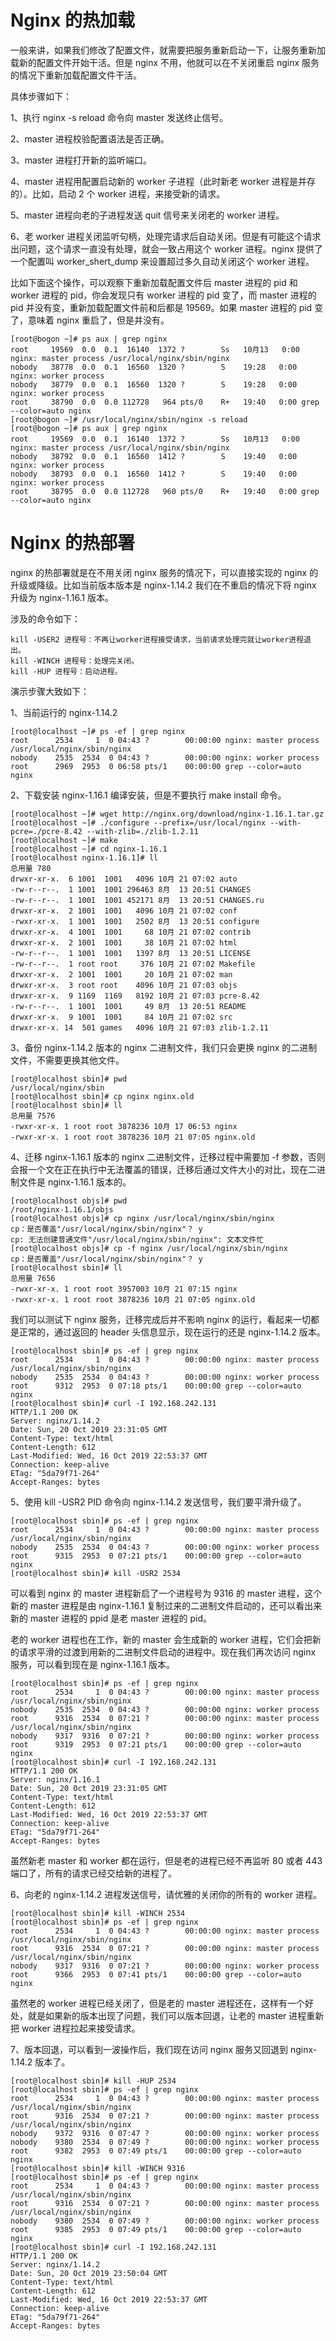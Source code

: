 # Nginx 的热加载

一般来讲，如果我们修改了配置文件，就需要把服务重新启动一下，让服务重新加载新的配置文件开始干活。但是 nginx 不用，他就可以在不关闭重启 nginx 服务的情况下重新加载配置文件干活。

具体步骤如下：

1、执行 nginx -s reload 命令向 master 发送终止信号。

2、master 进程校验配置语法是否正确。

3、master 进程打开新的监听端口。

4、master 进程用配置启动新的 worker 子进程（此时新老 worker 进程是并存的）。比如，启动 2 个 worker 进程，来接受新的请求。

5、master 进程向老的子进程发送 quit 信号来关闭老的 worker 进程。

6、老 worker 进程关闭监听句柄，处理完请求后自动关闭。但是有可能这个请求出问题，这个请求一直没有处理，就会一致占用这个 worker 进程。nginx 提供了一个配置叫  worker_shert_dump 来设置超过多久自动关闭这个 worker 进程。

比如下面这个操作，可以观察下重新加载配置文件后 master 进程的 pid 和 worker 进程的 pid，你会发现只有 worker 进程的 pid 变了，而 master 进程的 pid 并没有变，重新加载配置文件前和后都是 19569。如果 master 进程的 pid 变了，意味着 nginx 重启了，但是并没有。

```
[root@bogon ~]# ps aux | grep nginx                     
root     19569  0.0  0.1  16140  1372 ?        Ss   10月13   0:00 nginx: master process /usr/local/nginx/sbin/nginx
nobody   38778  0.0  0.1  16560  1320 ?        S    19:28   0:00 nginx: worker process
nobody   38779  0.0  0.1  16560  1320 ?        S    19:28   0:00 nginx: worker process
root     38790  0.0  0.0 112728   964 pts/0    R+   19:40   0:00 grep --color=auto nginx
[root@bogon ~]# /usr/local/nginx/sbin/nginx -s reload   
[root@bogon ~]# ps aux | grep nginx                  
root     19569  0.0  0.1  16140  1372 ?        Ss   10月13   0:00 nginx: master process /usr/local/nginx/sbin/nginx
nobody   38792  0.0  0.1  16560  1412 ?        S    19:40   0:00 nginx: worker process
nobody   38793  0.0  0.1  16560  1412 ?        S    19:40   0:00 nginx: worker process
root     38795  0.0  0.0 112728   960 pts/0    R+   19:40   0:00 grep --color=auto nginx
```
# Nginx 的热部署
nginx 的热部署就是在不用关闭 nginx 服务的情况下，可以直接实现的 nginx 的升级或降级。比如当前版本版本是 nginx-1.14.2 我们在不重启的情况下将 nginx 升级为 nginx-1.16.1 版本。

涉及的命令如下：

```
kill -USER2 进程号：不再让worker进程接受请求，当前请求处理完就让worker进程退出。
kill -WINCH 进程号：处理完关闭。
kill -HUP 进程号：启动进程。
```   
演示步骤大致如下：   

1、当前运行的 nginx-1.14.2 

```
[root@localhost ~]# ps -ef | grep nginx
root      2534     1  0 04:43 ?        00:00:00 nginx: master process /usr/local/nginx/sbin/nginx
nobody    2535  2534  0 04:43 ?        00:00:00 nginx: worker process
root      2969  2953  0 06:58 pts/1    00:00:00 grep --color=auto nginx
```
2、下载安装 nginx-1.16.1 编译安装，但是不要执行 make install 命令。

```
[root@localhost ~]# wget http://nginx.org/download/nginx-1.16.1.tar.gz
[root@localhost ~]# ./configure --prefix=/usr/local/nginx --with-pcre=./pcre-8.42 --with-zlib=./zlib-1.2.11
[root@localhost ~]# make
[root@localhost ~]# cd nginx-1.16.1
[root@localhost nginx-1.16.1]# ll
总用量 780
drwxr-xr-x.  6 1001  1001   4096 10月 21 07:02 auto
-rw-r--r--.  1 1001  1001 296463 8月  13 20:51 CHANGES
-rw-r--r--.  1 1001  1001 452171 8月  13 20:51 CHANGES.ru
drwxr-xr-x.  2 1001  1001   4096 10月 21 07:02 conf
-rwxr-xr-x.  1 1001  1001   2502 8月  13 20:51 configure
drwxr-xr-x.  4 1001  1001     68 10月 21 07:02 contrib
drwxr-xr-x.  2 1001  1001     38 10月 21 07:02 html
-rw-r--r--.  1 1001  1001   1397 8月  13 20:51 LICENSE
-rw-r--r--.  1 root root     376 10月 21 07:02 Makefile
drwxr-xr-x.  2 1001  1001     20 10月 21 07:02 man
drwxr-xr-x.  3 root root    4096 10月 21 07:03 objs
drwxr-xr-x.  9 1169  1169   8192 10月 21 07:03 pcre-8.42
-rw-r--r--.  1 1001  1001     49 8月  13 20:51 README
drwxr-xr-x.  9 1001  1001     84 10月 21 07:02 src
drwxr-xr-x. 14  501 games   4096 10月 21 07:03 zlib-1.2.11
```
3、备份 nginx-1.14.2 版本的 nginx 二进制文件，我们只会更换 nginx 的二进制文件，不需要更换其他文件。

```
[root@localhost sbin]# pwd
/usr/local/nginx/sbin
[root@localhost sbin]# cp nginx nginx.old
[root@localhost sbin]# ll
总用量 7576
-rwxr-xr-x. 1 root root 3878236 10月 17 06:53 nginx
-rwxr-xr-x. 1 root root 3878236 10月 21 07:05 nginx.old
```
4、迁移 nginx-1.16.1 版本的 nginx 二进制文件，迁移过程中需要加 -f 参数，否则会报一个文在正在执行中无法覆盖的错误，迁移后通过文件大小的对比，现在二进制文件是 nginx-1.16.1 版本的。

```
[root@localhost objs]# pwd
/root/nginx-1.16.1/objs
[root@localhost objs]# cp nginx /usr/local/nginx/sbin/nginx
cp：是否覆盖"/usr/local/nginx/sbin/nginx"？ y
cp: 无法创建普通文件"/usr/local/nginx/sbin/nginx": 文本文件忙
[root@localhost objs]# cp -f nginx /usr/local/nginx/sbin/nginx
cp：是否覆盖"/usr/local/nginx/sbin/nginx"？ y
[root@localhost sbin]# ll
总用量 7656
-rwxr-xr-x. 1 root root 3957003 10月 21 07:15 nginx
-rwxr-xr-x. 1 root root 3878236 10月 21 07:05 nginx.old
```
我们可以测试下 nginx 服务，迁移完成后并不影响 nginx 的运行，看起来一切都是正常的，通过返回的 header 头信息显示，现在运行的还是 nginx-1.14.2 版本。

```
[root@localhost sbin]# ps -ef | grep nginx
root      2534     1  0 04:43 ?        00:00:00 nginx: master process /usr/local/nginx/sbin/nginx
nobody    2535  2534  0 04:43 ?        00:00:00 nginx: worker process
root      9312  2953  0 07:18 pts/1    00:00:00 grep --color=auto nginx
[root@localhost sbin]# curl -I 192.168.242.131
HTTP/1.1 200 OK
Server: nginx/1.14.2
Date: Sun, 20 Oct 2019 23:31:05 GMT
Content-Type: text/html
Content-Length: 612
Last-Modified: Wed, 16 Oct 2019 22:53:37 GMT
Connection: keep-alive
ETag: "5da79f71-264"
Accept-Ranges: bytes
```

5、使用 kill -USR2 PID 命令向 nginx-1.14.2 发送信号，我们要平滑升级了。

```
[root@localhost sbin]# ps -ef | grep nginx
root      2534     1  0 04:43 ?        00:00:00 nginx: master process /usr/local/nginx/sbin/nginx
nobody    2535  2534  0 04:43 ?        00:00:00 nginx: worker process
root      9315  2953  0 07:21 pts/1    00:00:00 grep --color=auto nginx
[root@localhost sbin]# kill -USR2 2534
```
可以看到 nginx 的 master 进程新启了一个进程号为 9316 的 master 进程，这个新的 master 进程是由 nginx-1.16.1 复制过来的二进制文件启动的，还可以看出来新的 master 进程的 ppid 是老 master 进程的 pid。

老的 worker 进程也在工作，新的 master 会生成新的 worker 进程，它们会把新的请求平滑的过渡到用新的二进制文件启动的进程中。现在我们再次访问 nginx 服务，可以看到现在是 nginx-1.16.1 版本。

```
[root@localhost sbin]# ps -ef | grep nginx
root      2534     1  0 04:43 ?        00:00:00 nginx: master process /usr/local/nginx/sbin/nginx
nobody    2535  2534  0 04:43 ?        00:00:00 nginx: worker process
root      9316  2534  0 07:21 ?        00:00:00 nginx: master process /usr/local/nginx/sbin/nginx
nobody    9317  9316  0 07:21 ?        00:00:00 nginx: worker process
root      9319  2953  0 07:21 pts/1    00:00:00 grep --color=auto nginx
[root@localhost sbin]# curl -I 192.168.242.131
HTTP/1.1 200 OK
Server: nginx/1.16.1
Date: Sun, 20 Oct 2019 23:31:05 GMT
Content-Type: text/html
Content-Length: 612
Last-Modified: Wed, 16 Oct 2019 22:53:37 GMT
Connection: keep-alive
ETag: "5da79f71-264"
Accept-Ranges: bytes
```
虽然新老 master 和 worker 都在运行，但是老的进程已经不再监听 80 或者 443 端口了，所有的请求已经交给新的进程了。



6、向老的 nginx-1.14.2 进程发送信号，请优雅的关闭你的所有的 worker 进程。
```
[root@localhost sbin]# kill -WINCH 2534
[root@localhost sbin]# ps -ef | grep nginx
root      2534     1  0 04:43 ?        00:00:00 nginx: master process /usr/local/nginx/sbin/nginx
root      9316  2534  0 07:21 ?        00:00:00 nginx: master process /usr/local/nginx/sbin/nginx
nobody    9317  9316  0 07:21 ?        00:00:00 nginx: worker process
root      9366  2953  0 07:41 pts/1    00:00:00 grep --color=auto nginx
```

虽然老的 worker 进程已经关闭了，但是老的 master 进程还在，这样有一个好处，就是如果新的版本出现了问题，我们可以版本回退，让老的 master 进程重新把 worker 进程拉起来接受请求。



7、版本回退，可以看到一波操作后，我们现在访问 nginx 服务又回退到 nginx-1.14.2 版本了。

```
[root@localhost sbin]# kill -HUP 2534
[root@localhost sbin]# ps -ef | grep nginx
root      2534     1  0 04:43 ?        00:00:00 nginx: master process /usr/local/nginx/sbin/nginx
root      9316  2534  0 07:21 ?        00:00:00 nginx: master process /usr/local/nginx/sbin/nginx
nobody    9372  9316  0 07:47 ?        00:00:00 nginx: worker process
nobody    9380  2534  0 07:49 ?        00:00:00 nginx: worker process
root      9382  2953  0 07:49 pts/1    00:00:00 grep --color=auto nginx
[root@localhost sbin]# kill -WINCH 9316
[root@localhost sbin]# ps -ef | grep nginx
root      2534     1  0 04:43 ?        00:00:00 nginx: master process /usr/local/nginx/sbin/nginx
root      9316  2534  0 07:21 ?        00:00:00 nginx: master process /usr/local/nginx/sbin/nginx
nobody    9380  2534  0 07:49 ?        00:00:00 nginx: worker process
root      9385  2953  0 07:49 pts/1    00:00:00 grep --color=auto nginx
[root@localhost sbin]# curl -I 192.168.242.131
HTTP/1.1 200 OK
Server: nginx/1.14.2
Date: Sun, 20 Oct 2019 23:50:04 GMT
Content-Type: text/html
Content-Length: 612
Last-Modified: Wed, 16 Oct 2019 22:53:37 GMT
Connection: keep-alive
ETag: "5da79f71-264"
Accept-Ranges: bytes
```










